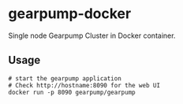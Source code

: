 # gearpump-docker
Single node Gearpump Cluster in Docker container.
 
## Usage

```
# start the gearpump application
# Check http://hostname:8090 for the web UI
docker run -p 8090 gearpump/gearpump

```

